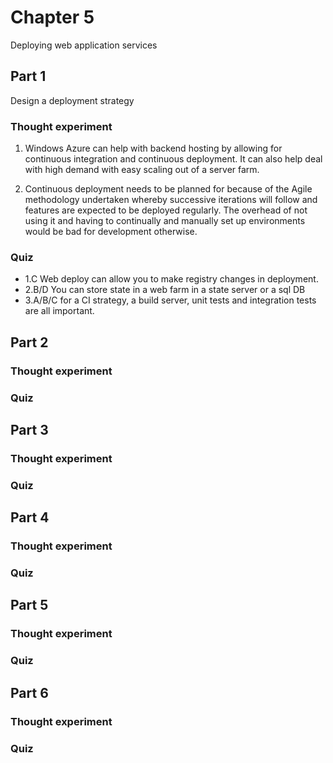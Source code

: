 ﻿# Chapter 5

Deploying web application services

## Part 1

Design a deployment strategy

### Thought experiment

1. Windows Azure can help with backend hosting by allowing for continuous integration and continuous deployment. It can also help deal with high demand with easy scaling out of a server farm.

2. Continuous deployment needs to be planned for because of the Agile methodology undertaken whereby successive iterations will follow and features are expected to be deployed regularly. The overhead of not using it and having to continually and manually set up environments would be bad for development otherwise.

### Quiz

* 1.C Web deploy can allow you to make registry changes in deployment.
* 2.B/D You can store state in a web farm in a state server or a sql DB
* 3.A/B/C for a CI strategy, a build server, unit tests and integration tests are all important.


## Part 2

### Thought experiment

### Quiz


## Part 3

### Thought experiment

### Quiz


## Part 4

### Thought experiment

### Quiz


## Part 5

### Thought experiment

### Quiz


## Part 6

### Thought experiment

### Quiz